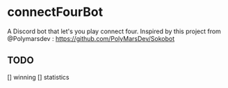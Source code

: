 # connectFourBot
A Discord bot that let's you play connect four. Inspired by this project from @Polymarsdev : https://github.com/PolyMarsDev/Sokobot

## TODO
[] winning
[] statistics

